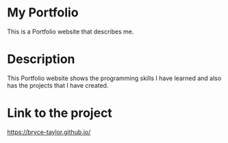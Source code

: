 # My Portfolio
This is a Portfolio website that describes me.

# Description
This Portfolio website shows the programming skills I have learned and also has the projects that I have created.

# Link to the project
https://bryce-taylor.github.io/

